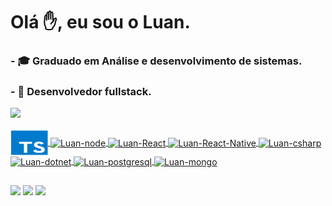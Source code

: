 # Olá :raised_hand:, eu sou o Luan.

### - :mortar_board: Graduado em Análise e desenvolvimento de sistemas.
### - :briefcase: Desenvolvedor fullstack.

<div> 
    <a href="https://github.com/Luanbian">
    <img height="180em" src="https://github-readme-stats.vercel.app/api/top-langs/?username=Luanbian&layout=compact&langs_count=7&theme=tokyonight"/>
</div>
  
<div style="display: inline_block"><br>
  <img align="center" alt="Luan-Ts" height="40" width="60" src="https://raw.githubusercontent.com/devicons/devicon/master/icons/typescript/typescript-plain.svg">
  <img align="center" alt="Luan-node" height="40" src="https://cdn.jsdelivr.net/gh/devicons/devicon@latest/icons/nodejs/nodejs-original-wordmark.svg" />
  <img align="center" alt="Luan-React" height="40" width="60" src="https://cdn.jsdelivr.net/gh/devicons/devicon@latest/icons/react/react-original-wordmark.svg">
  <img align="center" alt="Luan-React-Native" height="40" width="60" src="https://cdn.jsdelivr.net/gh/devicons/devicon@latest/icons/reactnative/reactnative-original-wordmark.svg">
  <img align="center" alt="Luan-csharp" height="40" width="60" src="https://cdn.jsdelivr.net/gh/devicons/devicon@latest/icons/csharp/csharp-original.svg" />   
  <img align="center" alt="Luan-dotnet" height="40" width="60" src="https://cdn.jsdelivr.net/gh/devicons/devicon@latest/icons/dotnetcore/dotnetcore-original.svg" />   
  <img align="center" alt="Luan-postgresql" height="40" width="60" src="https://cdn.jsdelivr.net/gh/devicons/devicon@latest/icons/postgresql/postgresql-original-wordmark.svg" />
  <img align="center" alt="Luan-mongo" height="40" width="60" src="https://cdn.jsdelivr.net/gh/devicons/devicon@latest/icons/mongodb/mongodb-original-wordmark.svg" />          
</div>
  
  ##
  
<div> 
  <a href="https://www.instagram.com/bianchiniluan" target="_blank"><img src="https://img.shields.io/badge/-Instagram-%23E4405F?style=for-the-badge&logo=instagram&logoColor=white" target="_blank"></a>
  <a href = "mailto:luanalmeidadev@gmail.com"><img src="https://img.shields.io/badge/-Gmail-%23333?style=for-the-badge&logo=gmail&logoColor=white" target="_blank"></a>
  <a href="https://www.linkedin.com/in/luan--almeida/" target="_blank"><img src="https://img.shields.io/badge/-LinkedIn-%230077B5?style=for-the-badge&logo=linkedin&logoColor=white" target="_blank"></a> 
</div>
